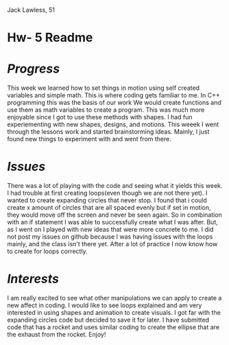 Jack Lawless, 51

# Hw- 5 Readme

# *Progress*
This week we learned how to set things in motion using self created variables and simple math. This is where coding gets familiar to me. In C++ programming this was the basis of our work We would create functions and use them as math variables to create a program. This was much more enjoyable since I got to use these methods with shapes. I had fun experiementing with new shapes, designs, and motions. This weeek I went through the lessons work and started brainstorming ideas. Mainly, I just found new things to experiment with and went from there.

# *Issues*
There was a lot of playing with the code and seeing what it yields this week. I had trouble at first creating loops(even though we are not there yet). I wanted to create expanding circles that never stop. I found that i could create x amount of circles that are all spaced evenly but if set in motion, they would move off the screen and never be seen again. So in combination with an if statement I was able to successfully create what I was after. But, as I went on I played with new ideas that were more concrete to me. I did not post my issues on github because I was having issues with the loops mainly, and the class isn't there yet. After a lot of practice I now know how to create for loops correctly.

# *Interests*
I am really excited to see what other manipulations we can apply to create a new affect in coding. I would like to see loops explained and am very interested in using shapes and animation to create visuals. I got far with the expanding circles code but decided to save it for later. I have submitted code that has a rocket and uses similar coding to create the ellipse that are the exhaust from the rocket. Enjoy! 
